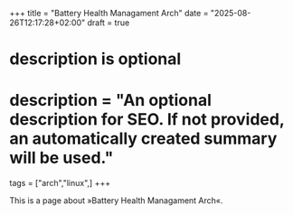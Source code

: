 +++
title = "Battery Health Managament Arch"
date = "2025-08-26T12:17:28+02:00"
draft = true
#
# description is optional
#
# description = "An optional description for SEO. If not provided, an automatically created summary will be used."

tags = ["arch","linux",]
+++

This is a page about »Battery Health Managament Arch«.
